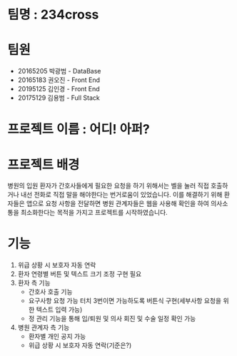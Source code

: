 # 팀명 : 234cross

# 팀원
 - 20165205 박광범 - DataBase
 - 20165183 권오진 - Front End
 - 20195125 김인경 - Front End
 - 20175129 김용범 - Full Stack

# 프로젝트 이름 : 어디! 아퍼?

# 프로젝트 배경
병원의 입원 환자가 간호사들에게 필요한 요청을 하기 위해서는 벨을 눌러 직접 호출하거나 내선 전화로 직접 말을 해야한다는 번거로움이 있었습니다.
이를 해결하기 위해 환자들은 앱으로 요청 사항을 전달하면 병원 관계자들은 웹을 사용해 확인을 하여 의사소통을 최소화한다는 목적을 가지고 프로젝트를 시작하였습니다.

# 기능
1. 위급 상황 시 보호자 자동 연락
2. 환자 연령별 버튼 및 텍스트 크기 조정 구현 필요
3. 환자 측 기능
   - 간호사 호출 기능
   - 요구사항 요청 가능 터치 3번이면 가능하도록 버튼식 구현(세부사항 요청을 위한 텍스트 입력 가능)
   - 정 관리 기능을 통해 입/퇴원 및 의사 회진 및 수술 일정 확인 가능
4. 병원 관계자 측 기능
   - 환자별 개인 공지 가능
   - 위급 상황 시 보호자 자동 연락(기준은?)
